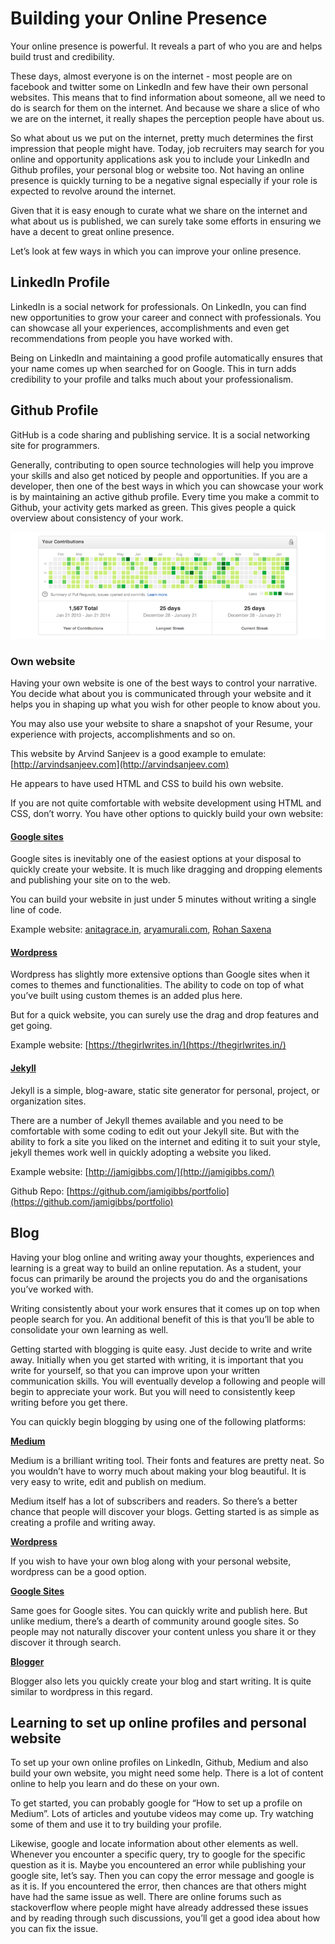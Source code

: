 # Building your Online Presence

Your online presence is powerful. It reveals a part of who you are and helps build trust and credibility.

These days, almost everyone is on the internet - most people are on facebook and twitter some on LinkedIn and few have their own personal websites. This means that to find information about someone, all we need to do is search for them on the internet. And because we share a slice of who we are on the internet, it really shapes the perception people have about us.

So what about us we put on the internet, pretty much determines the first impression that people might have. Today, job recruiters may search for you online and opportunity applications ask you to include your LinkedIn and Github profiles, your personal blog or website too. Not having an online presence is quickly turning to be a negative signal especially if your role is expected to revolve around the internet.

Given that it is easy enough to curate what we share on the internet and what about us is published, we can surely take some efforts in ensuring we have a decent to great online presence.

Let’s look at few ways in which you can improve your online presence.

## LinkedIn Profile

LinkedIn is a social network for professionals. On LinkedIn, you can find new opportunities to grow your career and connect with professionals. You can showcase all your experiences, accomplishments and even get recommendations from people you have worked with.

Being on LinkedIn and maintaining a good profile automatically ensures that your name comes up when searched for on Google. This in turn adds credibility to your profile and talks much about your professionalism.

## Github Profile

GitHub is a code sharing and publishing service. It is a social networking site for programmers.

Generally, contributing to open source technologies will help you improve your skills and also get noticed by people and opportunities. If you are a developer, then one of the best ways in which you can showcase your work is by maintaining an active github profile. Every time you make a commit to Github, your activity gets marked as green. This gives people a quick overview about consistency of your work.

![](../../.gitbook/assets/image.png)

### Own website

Having your own website is one of the best ways to control your narrative. You decide what about you is communicated through your website and it helps you in shaping up what you wish for other people to know about you.

You may also use your website to share a snapshot of your Resume, your experience with projects, accomplishments and so on.

This website by Arvind Sanjeev is a good example to emulate: [http://arvindsanjeev.com](http://arvindsanjeev.com)

He appears to have used HTML and CSS to build his own website.

If you are not quite comfortable with website development using HTML and CSS, don’t worry. You have other options to quickly build your own website:

#### [**Google sites**](https://www.sites.google.com/)

Google sites is inevitably one of the easiest options at your disposal to quickly create your website. It is much like dragging and dropping elements and publishing your site on to the web.

You can build your website in just under 5 minutes without writing a single line of code.

Example website: [anitagrace.in](http://anitagrace.in), [aryamurali.com](http://aryamurali.com), [Rohan Saxena](https://sites.google.com/view/rohansaxena)

#### [**Wordpress**](https://wordpress.com/)

Wordpress has slightly more extensive options than Google sites when it comes to themes and functionalities. The ability to code on top of what you’ve built using custom themes is an added plus here.

But for a quick website, you can surely use the drag and drop features and get going.

Example website: [https://thegirlwrites.in/](https://thegirlwrites.in/)

#### [**Jekyll**](https://github.com/jekyll/jekyll)

Jekyll is a simple, blog-aware, static site generator for personal, project, or organization sites.

There are a number of Jekyll themes available and you need to be comfortable with some coding to edit out your Jekyll site. But with the ability to fork a site you liked on the internet and editing it to suit your style, jekyll themes work well in quickly adopting a website you liked.

Example website: [http://jamigibbs.com/](http://jamigibbs.com/)

Github Repo: [https://github.com/jamigibbs/portfolio](https://github.com/jamigibbs/portfolio)

## Blog

Having your blog online and writing away your thoughts, experiences and learning is a great way to build an online reputation. As a student, your focus can primarily be around the projects you do and the organisations you’ve worked with.

Writing consistently about your work ensures that it comes up on top when people search for you. An additional benefit of this is that you’ll be able to consolidate your own learning as well.

Getting started with blogging is quite easy. Just decide to write and write away. Initially when you get started with writing, it is important that you write for yourself, so that you can improve upon your written communication skills. You will eventually develop a following and people will begin to appreciate your work. But you will need to consistently keep writing before you get there.

You can quickly begin blogging by using one of the following platforms:

[**Medium**](https://medium.com/)

Medium is a brilliant writing tool. Their fonts and features are pretty neat. So you wouldn’t have to worry much about making your blog beautiful. It is very easy to write, edit and publish on medium.

Medium itself has a lot of subscribers and readers. So there’s a better chance that people will discover your blogs. Getting started is as simple as creating a profile and writing away.

[**Wordpress**](https://wordpress.com/)

If you wish to have your own blog along with your personal website, wordpress can be a good option.

[**Google Sites**](https://www.sites.google.com/)

Same goes for Google sites. You can quickly write and publish here. But unlike medium, there’s a dearth of community around google sites. So people may not naturally discover your content unless you share it or they discover it through search.

[**Blogger**](https://www.blogger.com/)

Blogger also lets you quickly create your blog and start writing. It is quite similar to wordpress in this regard.

## Learning to set up online profiles and personal website

To set up your own online profiles on LinkedIn, Github, Medium and also build your own website, you might need some help. There is a lot of content online to help you learn and do these on your own.

To get started, you can probably google for “How to set up a profile on Medium”. Lots of articles and youtube videos may come up. Try watching some of them and use it to try building your profile.

Likewise, google and locate information about other elements as well. Whenever you encounter a specific query, try to google for the specific question as it is. Maybe you encountered an error while publishing your google site, let’s say. Then you can copy the error message and google is as it is. If you encountered the error, then chances are that others might have had the same issue as well. There are online forums such as stackoverflow where people might have already addressed these issues and by reading through such discussions, you’ll get a good idea about how you can fix the issue.

##  

